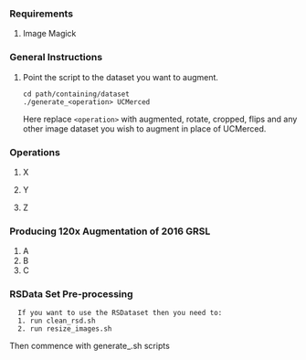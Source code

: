 ### Requirements
  1. Image Magick
  
### General Instructions
  1. Point the script to the dataset you want to augment.
      
      ```shell
      cd path/containing/dataset
      ./generate_<operation> UCMerced
      ```
      
      Here replace ```<operation>``` with augmented, rotate, cropped, flips and any other 
      image dataset you wish to augment in place of UCMerced.
      
### Operations 
   1.  X

   2.  Y
   3.  Z

### Producing 120x Augmentation of 2016 GRSL
   1.  A
   2.  B
   3.  C
  

### RSData Set Pre-processing
      If you want to use the RSDataset then you need to:
      1. run clean_rsd.sh
      2. run resize_images.sh

Then commence with generate_<operation>.sh scripts
